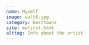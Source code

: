 ```yaml
---
name: Myself
image: salt6.jpg
category: besttowns
site: mefirst.html
alttag: Info about the artist
---
```

